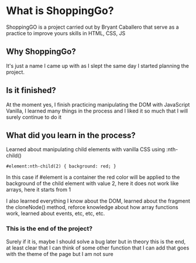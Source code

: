 # What is ShoppingGo?
ShoppingGO is a project carried out by Bryant Caballero that serve as a practice to improve yours skills in HTML, CSS, JS

## Why ShoppingGo?
It's just a name I came up with as I slept the same day I started planning the project.

## Is it finished?
At the moment yes, I finish practicing manipulating the DOM with JavaScript Vanilla, I learned many things in the process and I liked it so much that I will surely continue to do it

## What did you learn in the process?
Learned about manipulating child elements with vanilla CSS using :nth-child()

`#element:nth-child(2) {
    background: red;
}`

In this case if #element is a container the red color will be applied to the background of the child element with value 2, here it does not work like arrays, here it starts from 1

I also learned everything I know about the DOM, learned about the fragment the cloneNode() method, reforce knowledge about how array functions work, learned about events, etc, etc, etc.

### This is the end of the project?
Surely if it is, maybe I should solve a bug later but in theory this is the end, at least clear that I can think of some other function that I can add that goes with the theme of the page but I am not sure
